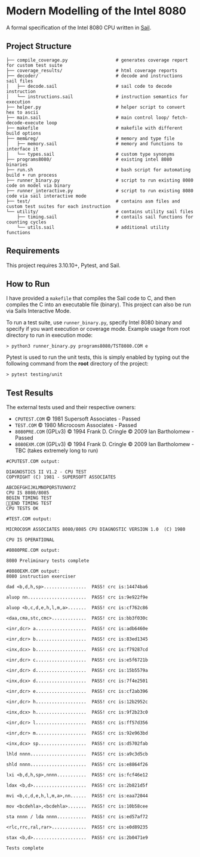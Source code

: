 # Modern Modelling of the Intel 8080
A formal specification of the Intel 8080 CPU written in [Sail](https://github.com/rems-project/sail "Sail Github Page").
## Project Structure
```
├── compile_coverage.py                  # generates coverage report for custom test suite
├── coverage_results/                    # html coverage reports
├── decoder/                             # decode and instructions sail files
│   ├── decode.sail                      # sail code to decode instruction
│   └── instructions.sail                # instruction semantics for execution
├── helper.py                            # helper script to convert hex to ascii
├── main.sail                            # main control loop/ fetch-decode-execute loop
├── makefile                             # makefile with different build options
├── mem&reg/                             # memory and type file
│   ├── memory.sail                      # memory and functions to interface it
│   └── types.sail                       # custom type synonyms
├── programs8080/                        # existing intel 8080 binaries 
├── run.sh                               # bash script for automating build + run process
├── runner_binary.py                     # script to run existing 8080 code on model via binary
├── runner_interactive.py                # script to run existing 8080 code via sail interactive mode
├── test/                                # contains asm files and custom test suites for each instruction
└── utility/                             # contains utility sail files
    ├── timing.sail                      # contails sail functions for counting cycles
    └── utils.sail                       # additional utility functions 
```

## Requirements
This project requires 3.10.10+, Pytest, and Sail.

## How to Run
I have provided a `makefile` that compiles the Sail code to C, and then compiles the C into an executable file (binary). This project can also be run via Sails Interactive Mode. 

To run a test suite, use `runner_binary.py`, specify Intel 8080 binary and specify if you want execution or coverage mode. Example usage from root directory to run in execution mode:
```
> python3 runner_binary.py programs8080/TST8080.COM e
```
Pytest is used to run the unit tests, this is simply enabled by typing out the following command from the **root** directory of the project:
```
> pytest testing/unit
```
## Test Results
The external tests used and their respective owners:
- `CPUTEST.COM` © 1981 Supersoft Associates - Passed
- `TEST.COM` © 1980 Microcosm Associates - Passed
- `8080PRE.COM` (GPLv3) © 1994 Frank D. Cringle © 2009 Ian Bartholomew - Passed
- `8080EXM.COM` (GPLv3) © 1994 Frank D. Cringle © 2009 Ian Bartholomew - TBC (takes extremely long to run)

```
#CPUTEST.COM output:

DIAGNOSTICS II V1.2 - CPU TEST
COPYRIGHT (C) 1981 - SUPERSOFT ASSOCIATES

ABCDEFGHIJKLMNOPQRSTUVWXYZ
CPU IS 8080/8085
BEGIN TIMING TEST
END TIMING TEST
CPU TESTS OK
```
```
#TEST.COM output:

MICROCOSM ASSOCIATES 8080/8085 CPU DIAGNOSTIC VERSION 1.0  (C) 1980

CPU IS OPERATIONAL
```
```
#8080PRE.COM output:

8080 Preliminary tests complete
```
``` 
#8080EXM.COM output:
8080 instruction exerciser

dad <b,d,h,sp>................  PASS! crc is:14474ba6

aluop nn......................  PASS! crc is:9e922f9e

aluop <b,c,d,e,h,l,m,a>.......  PASS! crc is:cf762c86

<daa,cma,stc,cmc>.............  PASS! crc is:bb3f030c

<inr,dcr> a...................  PASS! crc is:adb6460e

<inr,dcr> b...................  PASS! crc is:83ed1345

<inx,dcx> b...................  PASS! crc is:f79287cd

<inr,dcr> c...................  PASS! crc is:e5f6721b

<inr,dcr> d...................  PASS! crc is:15b5579a

<inx,dcx> d...................  PASS! crc is:7f4e2501

<inr,dcr> e...................  PASS! crc is:cf2ab396

<inr,dcr> h...................  PASS! crc is:12b2952c

<inx,dcx> h...................  PASS! crc is:9f2b23c0

<inr,dcr> l...................  PASS! crc is:ff57d356

<inr,dcr> m...................  PASS! crc is:92e963bd

<inx,dcx> sp..................  PASS! crc is:d5702fab

lhld nnnn.....................  PASS! crc is:a9c3d5cb

shld nnnn.....................  PASS! crc is:e8864f26

lxi <b,d,h,sp>,nnnn...........  PASS! crc is:fcf46e12

ldax <b,d>....................  PASS! crc is:2b821d5f

mvi <b,c,d,e,h,l,m,a>,nn......  PASS! crc is:eaa72044

mov <bcdehla>,<bcdehla>.......  PASS! crc is:10b58cee

sta nnnn / lda nnnn...........  PASS! crc is:ed57af72

<rlc,rrc,ral,rar>.............  PASS! crc is:e0d89235

stax <b,d>....................  PASS! crc is:2b0471e9

Tests complete
```

<!-- ## MISC notes
- HLT and MOV M M opcode was clashing, caused MOV M M to be executed rather than HLT, MOV M M is invalid
- Was calculating Auxillary flag in the wrong place in ANA
- Remove startup_cpm from main when running tests
- Add startup_cpm when running an assembly file
- Pydrofoil compiler
- Presentation: 
    - Spend more time time discussing SAIL.
    - c_include filename.c
    - can run interrupt from  -->